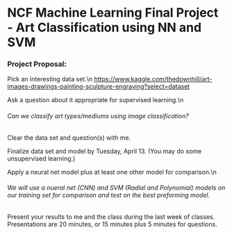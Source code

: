 # NCF Machine Learning Final Project - Art Classification using NN and SVM

### Project Proposal:

Pick an interesting data set.\n
https://www.kaggle.com/thedownhill/art-images-drawings-painting-sculpture-engraving?select=dataset

Ask a question about it appropriate for supervised learning.\n
###### Can we classify art types/mediums using image classification?

Clear the data set and question(s) with me.

Finalize data set and model by Tuesday, April 13.
(You may do some unsupervised learning.)

Apply a neural net model plus at least one other model for comparison.\n
###### We will use a nueral net (CNN) and SVM (Radial and Polynomial) models on our training set for comparison and test on the best preforming model. 

Present your results to me and the class during the last week of classes. Presentations are 20 minutes, or 15 minutes plus 5 minutes for questions.


